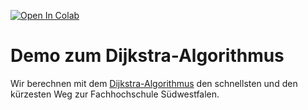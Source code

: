 [![Open In Colab](https://colab.research.google.com/assets/colab-badge.svg)](https://colab.research.google.com/github/fhswf/campus_tag/blob/master/dijkstra.ipynb)

# Demo zum Dijkstra-Algorithmus

Wir berechnen mit dem [Dijkstra-Algorithmus](https://de.wikipedia.org/wiki/Dijkstra-Algorithmus) den schnellsten und den kürzesten Weg zur Fachhochschule Südwestfalen. 
